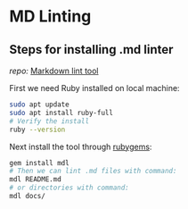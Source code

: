# MD Linting

## Steps for installing .md linter

*repo:* [Markdown lint tool](https://github.com/markdownlint/markdownlint)

First we need Ruby installed on local machine:

```bash
sudo apt update
sudo apt install ruby-full
# Verify the install
ruby --version
```

Next install the tool through [rubygems](https://rubygems.org/):

```bash
gem install mdl
# Then we can lint .md files with command:
mdl README.md
# or directories with command:
mdl docs/
```
